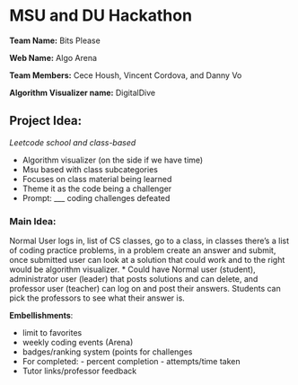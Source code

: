 <h1> MSU and DU Hackathon </h1>

<strong>Team Name:</strong> Bits Please
<p>
<strong>Web Name:</strong> Algo Arena
</p>
<p>
<strong>Team Members:</strong> Cece Housh, Vincent Cordova, and Danny Vo
</p>
<p>
<strong>Algorithm Visualizer name:</strong> DigitalDive
</p>
<p>
<h2><strong>Project Idea:</strong></h2> </p>
<p>
<em> Leetcode school and class-based </em>
    <ul>     
    <li> Algorithm visualizer (on the side if we have time) </li>
    <li> Msu based with class subcategories </li>
    <li> Focuses on class material being learned </li>
    <li> Theme it as the code being a challenger </li>
    <li> Prompt: ___ coding challenges defeated </li> 
    </ul>

</p>
<p>
<h3><strong>Main Idea:</strong></h3> Normal User logs in, list of CS classes, go to a class, in classes there’s a list of coding practice problems, in a problem create an answer and submit, once submitted user can look at a solution that could work and to the right would be algorithm visualizer. 
    * Could have Normal user (student), administrator user (leader) that posts solutions and can delete, and professor user (teacher) can log on and post their answers. Students can pick the professors to see what their answer is.
</p>
 
    
<strong>Embellishments</strong>: 
* limit to favorites
* weekly coding events (Arena)
* badges/ranking system (points for challenges
* For completed:
      - percent completion
      - attempts/time taken
* Tutor links/professor feedback 
